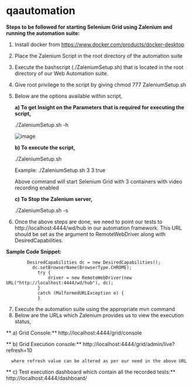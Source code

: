 # qaautomation

**Steps to be followed for starting Selenium Grid using Zalenium and running the automation suite:**

1) Install docker from https://www.docker.com/products/docker-desktop
2) Place the Zalenium Script in the root directory of the automation suite
3) Execute the bashscript (./ZaleniumSetup.sh) that is located in the root directory of our Web Automation suite.
4) Give root privilege to the script by giving chmod 777 ZaleniumSetup.sh
5) Below are the options available within script,

   **a) To get Insight on the Parameters that is required for executing the script,**

      ./ZaleniumSetup.sh -h 
      
      ![image](https://user-images.githubusercontent.com/83286077/116243141-3e704980-a784-11eb-8a77-076110e2d70c.png)

 
   **b) To execute the script,**
   
     ./ZaleniumSetup.sh <desiredContainers> <maxDockerSeleniumContainers> <videoRecordingEnabled>
   
      Example:
      ./ZaleniumSetup.sh 3 3 true
      
      Above command will start Selenium Grid with 3 containers with video recording enabled
   
   **c) To Stop the Zalenium server,**
   
      ./ZaleniumSetup.sh -s
    
 6) Once the above steps are done, we need to point our tests to http://localhost:4444/wd/hub in our automation framework. This URL should be set as the argument to     RemoteWebDriver along with DesiredCapabilities.
 
   **Sample Code Snippet:**
    
    		DesiredCapabilities dc = new DesiredCapabilities();
			  dc.setBrowserName(BrowserType.CHROME);
				try {
					driver = new RemoteWebDriver(new URL("http://localhost:4444/wd/hub"), dc);
				} 
				catch (MalformedURLException e) {
				}
			
 7) Execute the automation suite using the appropriate mvn command
 8) Below are the URLs which Zalenium provides us to view the execution status,
 
  ** a) Grid Console:**
      http://localhost:4444/grid/console
     
  ** b) Grid Execution console:**
      http://localhost:4444/grid/admin/live?refresh=10
      
      where refresh value can be altered as per our need in the above URL
      
  ** c) Test execution dashboard which contain all the recorded tests:**
      http://localhost:4444/dashboard/
   
   

